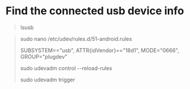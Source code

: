 # Find the connected usb device info
> lsusb

> sudo nano /etc/udev/rules.d/51-android.rules
>
> SUBSYSTEM=="usb", ATTR{idVendor}=="18d1", MODE="0666", GROUP="plugdev"
>
> sudo udevadm control --reload-rules
>
> sudo udevadm trigger

